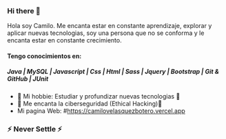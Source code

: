 ### Hi there 👋

  Hola soy Camilo. Me encanta estar en constante aprendizaje, explorar y aplicar nuevas tecnologias, soy una persona que no se conforma y le encanta estar en constante      crecimiento.

#### Tengo conocimientos en: 
  ##### Java | MySQL | Javascript | Css | Html | Sass | Jquery | Bootstrap | Git & GitHub | JUnit

- 🔭 Mi hobbie: Estudiar y profundizar nuevas tecnologias 💪
- 🌱  Me encanta la ciberseguridad (Ethical Hacking)🌱
- Mi pagina Web:  #https://camilovelasquezbotero.vercel.app

### ⚡ Never Settle ⚡
